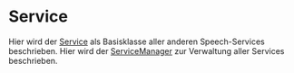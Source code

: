# Service

Hier wird der [Service](./Service.md) als Basisklasse aller anderen Speech-Services beschrieben.
Hier wird der [ServiceManager](./ServiceManager.md) zur Verwaltung aller Services beschrieben.
